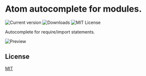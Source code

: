# Atom autocomplete for modules.
![Current version](https://img.shields.io/apm/v/autocomplete-modules.svg)
![Downloads](https://img.shields.io/apm/dm/autocomplete-modules.svg)
![MIT License](https://img.shields.io/apm/l/autocomplete-modules.svg)

Autocomplete for require/import statements.

![Preview](https://cloud.githubusercontent.com/assets/3505878/7442538/9c1892cc-f11e-11e4-8070-3fa8b79beefc.gif)

License
-------
[MIT](LICENSE)
